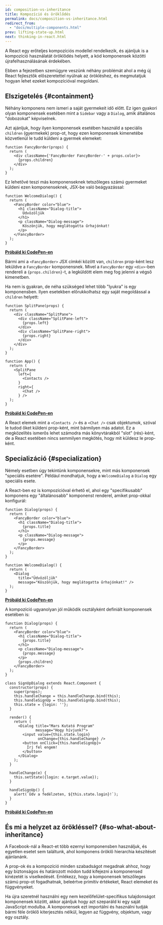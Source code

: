 ```yaml
---
id: composition-vs-inheritance
title: Kompozíció és öröklődés
permalink: docs/composition-vs-inheritance.html
redirect_from:
  - "docs/multiple-components.html"
prev: lifting-state-up.html
next: thinking-in-react.html
---
```


A React egy erőteljes kompozíciós modellel rendelkezik, és ajánljuk is a kompozíció használatát öröklődés helyett, a kód komponensek közötti újrafelhasználásának érdekében.

Ebben a fejezetben szemügyre veszünk néhány problémát ahol a még új React fejlesztők előszeretettel nyúlnak az örökléshez, és megmutatjuk hogyan lehet ezeket kompozícióval megoldani.

## Elszigetelés {#containment}

Néhány komponens nem ismeri a saját gyermekeit idő előtt. Ez igen gyakori olyan komponensek esetében mint a `Sidebar` vagy a `Dialog`, amik általános "dobozokat" képviselnek.

Azt ajánljuk, hogy ilyen komponensek esetében használd a speciális `children` (gyermekek) prop-ot, hogy ezen komponensek kimenetébe közvetlenül le tudd küldeni a gyermek elemeket:

```js{4}
function FancyBorder(props) {
  return (
    <div className={'FancyBorder FancyBorder-' + props.color}>
      {props.children}
    </div>
  );
}
```

Ez lehetővé teszi más komponenseknek tetszőleges számú gyermeket küldeni ezen komponenseknek, JSX-be való beágyazással:

```js{4-9}
function WelcomeDialog() {
  return (
    <FancyBorder color="blue">
      <h1 className="Dialog-title">
        Üdvözöljük
      </h1>
      <p className="Dialog-message">
        Köszönjük, hogy meglátogatta űrhajónkat!
      </p>
    </FancyBorder>
  );
}
```

**[Próbáld ki CodePen-en](https://codepen.io/gaearon/pen/ozqNOV?editors=0010)**

Bármi ami a `<FancyBorder>` JSX címkéi között van, `children` prop-ként lesz leküldve a `FancyBorder` komponensnek. Mivel a `FancyBorder` egy `<div>`-ben rendereli a `{props.children}`-t, a legküldött elem meg fog jelenni a végső kimenetben.

Ha nem is gyakran, de néha szükséged lehet több "lyukra" is egy komponensben. Ilyen esetekben előrukkolhatsz egy saját megoldással a `children` helyett:

```js{5,8,18,21}
function SplitPane(props) {
  return (
    <div className="SplitPane">
      <div className="SplitPane-left">
        {props.left}
      </div>
      <div className="SplitPane-right">
        {props.right}
      </div>
    </div>
  );
}

function App() {
  return (
    <SplitPane
      left={
        <Contacts />
      }
      right={
        <Chat />
      } />
  );
}
```

[**Próbáld ki CodePen-en**](https://codepen.io/gaearon/pen/gwZOJp?editors=0010)

A React elemek mint a `<Contacts />` és a `<Chat />` csak objektumok, szóval le tudod őket küldeni prop-ként, mint bármilyen más adatot. Ez a megközelítés ismerős lehet számodra más könyvtárakból "slot" (rés)-ként, de a React esetében nincs semmilyen megkötés, hogy mit küldesz le prop-ként.

## Specializáció {#specialization}

Némely esetben úgy tekintünk komponensekre, mint más komponensek "speciális esetére". Például mondhatjuk, hogy a `WelcomeDialog` a `Dialog` egy speciális esete.

A React-ben ez is kompozícióval érhető el, ahol egy "specifikusabb" komponens egy "általánosabb" komponenst renderel, amiket prop-okkal konfigurál:

```js{5,8,16-18}
function Dialog(props) {
  return (
    <FancyBorder color="blue">
      <h1 className="Dialog-title">
        {props.title}
      </h1>
      <p className="Dialog-message">
        {props.message}
      </p>
    </FancyBorder>
  );
}

function WelcomeDialog() {
  return (
    <Dialog
      title="Üdvözöljük"
      message="Köszönjük, hogy meglátogatta űrhajónkat!" />
  );
}
```

[**Próbáld ki CodePen-en**](https://codepen.io/gaearon/pen/kkEaOZ?editors=0010)

A kompozíció ugyanolyan jól működik osztályként definiált komponensek esetében is:

```js{10,27-31}
function Dialog(props) {
  return (
    <FancyBorder color="blue">
      <h1 className="Dialog-title">
        {props.title}
      </h1>
      <p className="Dialog-message">
        {props.message}
      </p>
      {props.children}
    </FancyBorder>
  );
}

class SignUpDialog extends React.Component {
  constructor(props) {
    super(props);
    this.handleChange = this.handleChange.bind(this);
    this.handleSignUp = this.handleSignUp.bind(this);
    this.state = {login: ''};
  }

  render() {
    return (
      <Dialog title="Mars Kutató Program"
              message="Hogy hívjunk?">
        <input value={this.state.login}
               onChange={this.handleChange} />
        <button onClick={this.handleSignUp}>
          Írj fel engem!
        </button>
      </Dialog>
    );
  }

  handleChange(e) {
    this.setState({login: e.target.value});
  }

  handleSignUp() {
    alert(`Üdv a fedélzeten, ${this.state.login}!`);
  }
}
```

[**Próbáld ki CodePen-en**](https://codepen.io/gaearon/pen/gwZbYa?editors=0010)

## És mi a helyzet az örökléssel? {#so-what-about-inheritance}

A Facebook-nál a React-et több ezernyi komponensben használjuk, és egyetlen esetet sem találtunk, ahol komponens öröklő hierarchia készítését ajánlanánk.

A prop-ok és a kompozíció minden szabadságot megadnak ahhoz, hogy egy biztonságos és határozott módon tudd kifejezni a komponensed kinézetét is viselkedését. Emlékezz, hogy a komponensek tetszőleges számú prop-ot fogadhatnak, beleértve primitív értékeket, React elemeket és függvényeket.

Ha újra szeretnél használni egy nem kezelőfelület-specifikus tulajdonságot komponensek között, akkor ajánljuk hogy azt szeparáld ki egy saját JavaScript modulba. A komponensek ezt importálni és használni tudják bármi féle öröklő kiterjesztés nélkül, legyen az függvény, objektum, vagy egy osztály.
